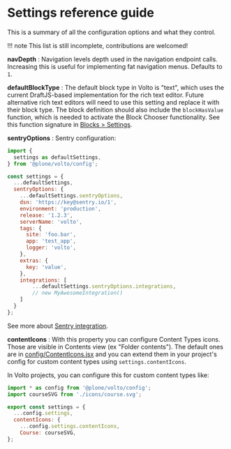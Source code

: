 # Settings reference guide

This is a summary of all the configuration options and what they control.

!!! note
This list is still incomplete, contributions are welcomed!

**navDepth**
:    Navigation levels depth used in the navigation endpoint calls. Increasing this is useful for implementing fat navigation menus. Defaults to `1`.

**defaultBlockType**
:    The default block type in Volto is "text", which uses the current DraftJS-based implementation for the rich text editor. Future alternative rich text editors will need to use this setting and replace it with their block type. The block definition should also include the `blockHasValue` function, which is needed to activate the Block Chooser functionality. See this function signature in [Blocks > Settings](../blocks/settings.md).

**sentryOptions**
:    Sentry configuration:

```js
import {
  settings as defaultSettings,
} from '@plone/volto/config';

const settings = {
  ...defaultSettings,
  sentryOptions: {
    ...defaultSettings.sentryOptions,
    dsn: 'https://key@sentry.io/1',
    environment: 'production',
    release: '1.2.3',
    serverName: 'volto',
    tags: {
      site: 'foo.bar',
      app: 'test_app',
      logger: 'volto',
    },
    extras: {
      key: 'value',
    },
    integrations: [
        ...defaultSettings.sentryOptions.integrations,
        // new MyAwesomeIntegration()
    ]
  }
};
```

See more about [Sentry integration](../deploying/sentry.md).

**contentIcons**
:    With this property you can configure Content Types icons.
     Those are visible in Contents view (ex "Folder contents").  The default
     ones are in
     [config/ContentIcons.jsx](https://github.com/plone/volto/tree/master/src/config/ContentIcons.jsx)
     and you can extend them in your project's config for custom content types
     using `settings.contentIcons`.

In Volto projects, you can configure this for custom content types like:

```js
import * as config from '@plone/volto/config';
import courseSVG from './icons/course.svg';

export const settings = {
  ...config.settings,
  contentIcons: {
    ...config.settings.contentIcons,
    Course: courseSVG,
};
```
